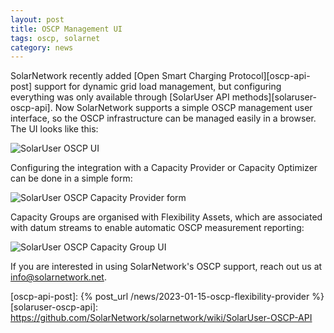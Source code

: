 ```yaml
---
layout: post
title: OSCP Management UI
tags: oscp, solarnet
category: news
---
```

SolarNetwork recently added [Open Smart Charging Protocol][oscp-api-post] support for dynamic grid
load management, but configuring everything was only available through [SolarUser API
methods][solaruser-oscp-api]. Now SolarNetwork supports a simple OSCP management user interface, so
the OSCP infrastructure can be managed easily in a browser. The UI looks like this:

![SolarUser OSCP UI]({{site.baseurl}}/images/news/solaruser-oscp-ui@2x.png)

Configuring the integration with a Capacity Provider or Capacity Optimizer can be done in a simple
form:

![SolarUser OSCP Capacity Provider form]({{site.baseurl}}/images/news/solaruser-oscp-edit-cp@2x.png)

Capacity Groups are organised with Flexibility Assets, which are associated with datum streams to
enable automatic OSCP measurement reporting:

![SolarUser OSCP Capacity Group UI]({{site.baseurl}}/images/news/solaruser-oscp-capacity-groups-ui@2x.png)

If you are interested in using SolarNetwork's OSCP support, reach out us at info@solarnetwork.net.

[ocpp]: https://www.openchargealliance.org/
[oscp-api-post]: {% post_url /news/2023-01-15-oscp-flexibility-provider %}
[solaruser-oscp-api]: https://github.com/SolarNetwork/solarnetwork/wiki/SolarUser-OSCP-API

